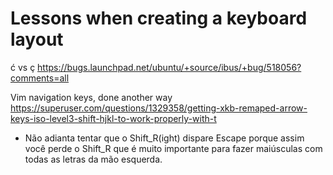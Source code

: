 # Lessons when creating a keyboard layout

ć vs ç
https://bugs.launchpad.net/ubuntu/+source/ibus/+bug/518056?comments=all

Vim navigation keys, done another way
https://superuser.com/questions/1329358/getting-xkb-remaped-arrow-keys-iso-level3-shift-hjkl-to-work-properly-with-t

- Não adianta tentar que o Shift_R(ight) dispare Escape porque assim você perde o Shift_R que é muito importante para fazer maiúsculas com todas as letras da mão esquerda.
